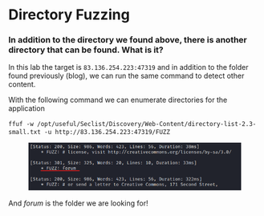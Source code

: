 # Directory Fuzzing

### In addition to the directory we found above, there is another directory that can be found. What is it?

In this lab the target is `83.136.254.223:47319` and in addition to the folder found previously (blog), we can run the same command to detect other content.

With the following command we can enumerate directories for the application

```shell
ffuf -w /opt/useful/Seclist/Discovery/Web-Content/directory-list-2.3-small.txt -u http://83.136.254.223:47319/FUZZ
```

<figure><img src="../../../.gitbook/assets/image (2) (1) (1) (1) (1) (1) (1) (1) (1) (1) (1) (1) (1) (1) (1) (1) (1) (1) (1) (1) (1) (1) (1) (1) (1) (1) (1) (1) (1) (1) (1) (1) (1) (1) (1) (1) (1) (1) (1) (1) (1) (1) (1) (1).png" alt=""><figcaption></figcaption></figure>

And _forum_ is the folder we are looking for!
